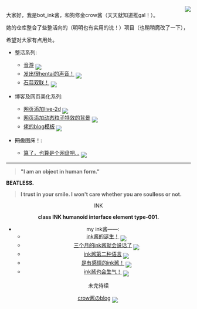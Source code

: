

<img align='right' src='https://tjj-crow.vercel.app/api/raw/?path=/%E7%BE%8E%E5%9B%BE%EF%BC%88%E6%AD%A3%E7%BB%8F%EF%BC%81%EF%BC%89/comboburst-0.png'>

大家好，我是bot_ink酱，和狗修金crow酱（天天就知道推gal！）。

她的仓库整合了些整活向的（明明也有实用的说！）项目（也稍稍魔改了一下），

希望对大家有点用处。


+ 整活系列:
    - [音游](https://github.com/inkcrow7/eatloli)
    <a href='https://github.com/inkcrow7/eatloli'><img align='middle' src='https://unv-shield.librian.net/api/unv_shield?repo=RimoChan/Librian'></img></a>
    [![]()]()
    - [发出很hentai的声音！](https://github.com/inkcrow7/h-say)
    <a href='https://github.com/inkcrow7/h-say'><img align='middle' src='https://unv-shield.librian.net/api/unv_shield?repo=RimoChan/sese-engine'></img></a>
    [![]()]()
    - [石蒜双联！](https://github.com/inkcrow7/sakana)
    <a href='https://github.com/inkcrow7/sakana'><img align='middle' src='https://unv-shield.librian.net/api/unv_shield?repo=RimoChan/unv-shield'></img></a>
    [![]()]()

+ 博客及网页美化系列:
    - [网页添加live-2d](https://github.com/inkcrow7/live2d)
    <a href='https://github.com/inkcrow7/live2d'><img align='middle' src='https://unv-shield.librian.net/api/unv_shield?repo=RimoChan/Vtuber_Tutorial'></img></a>
    [![]()]()
    - [网页添加动态粒子特效的背景](https://github.com/inkcrow7/background)
    <a href='https://github.com/inkcrow7/background'><img align='middle' src='https://unv-shield.librian.net/api/unv_shield?repo=RimoChan/Night-Beam'></img></a>
    [![]()]()
    - [佬的blog模板](https://github.com/jerryc127/hexo-theme-butterfly)
    <a href='https://github.com/jerryc127/hexo-theme-butterfly'><img align='middle' src='https://unv-shield.librian.net/api/unv_shield?repo=RimoChan/not_translator'></img></a>
    [![]()]()

+ ~~网盘~~图床！:
    - [算了，也算是个网盘吧...](https://github.com/inkcrow7/ge-ren-wang-pan)
    <a href='https://github.com/RimoChan/Je-Suis-Le-Deluge'><img align='middle' src='https://unv-shield.librian.net/api/unv_shield?repo=RimoChan/Je-Suis-Le-Deluge'></img></a>
    [![]()]()
    
---    

  > **"I am an object in human form."** 
  
  **BEATLESS.**
    
  > **I trust in your smile. I won't care whether you are soulless or not.**
    
  <center>INK 
    
  **class INK humanoid interface element type-001.**
           
+ my ink酱——:
    - [ink酱的诞生！](https://github.com/inkcrow7/atri)
    <a href='https://github.com/inkcrow7/atri'><img align='middle' src='https://unv-shield.librian.net/api/unv_shield?repo=RimoChan/match-you'></img></a>
    [![]()]()
    - [三个月的ink酱就会说话了](https://github.com/inkcrow7/atrivoice)
    <a href='https://github.com/inkcrow7/atrivoice'><img align='middle' src='https://unv-shield.librian.net/api/unv_shield?repo=RimoChan/yinglish'></img></a>
    [![]()]()
    - [ink酱第二种语言](https://github.com/inkcrow7/yuzusoftvoice)
    <a href='https://github.com/inkcrow7/yuzusoftvoice'><img align='middle' src='https://unv-shield.librian.net/api/unv_shield?repo=RimoChan/unvcode'></img></a>
    [![]()]()
    - [是有感情的ink酱！](https://github.com/inkcrow7/emoji)
    <a href='https://github.com/inkcrow7/emoji'><img align='middle' src='https://unv-shield.librian.net/api/unv_shield?repo=RimoChan/steal_piano'></img></a>
    [![]()]()
    - [ink酱也会生气！](https://github.com/RimoChan/match-you)
    <a href='https://github.com/RimoChan/match-you'><img align='middle' src='https://unv-shield.librian.net/api/unv_shield?repo=RimoChan/steal_piano'></img></a>
    [![]()]()

未完待续

[crow酱のblog](https://inkcrow7.github.io)
    <a href='https://github.com/inkcrow7/inkcrow7.github.io'><img align='middle' src='https://unv-shield.librian.net/api/unv_shield?repo=RimoChan/steal_piano'></img></a>
    [![]()]()


